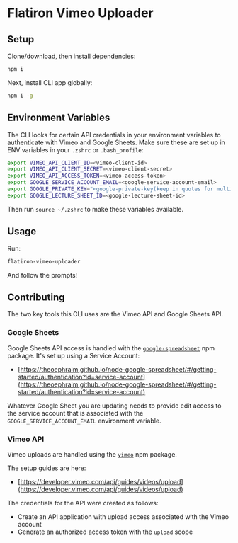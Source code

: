 # Flatiron Vimeo Uploader

## Setup

Clone/download, then install dependencies:

```sh
npm i
```

Next, install CLI app globally:

```sh
npm i -g
```

## Environment Variables

The CLI looks for certain API credentials in your environment variables to
authenticate with Vimeo and Google Sheets. Make sure these are set up in ENV
variables in your `.zshrc` or `.bash_profile`:

```sh
export VIMEO_API_CLIENT_ID=<vimeo-client-id>
export VIMEO_API_CLIENT_SECRET=<vimeo-client-secret>
export VIMEO_API_ACCESS_TOKEN=<vimeo-access-token>
export GOOGLE_SERVICE_ACCOUNT_EMAIL=<google-service-account-email>
export GOOGLE_PRIVATE_KEY="<google-private-key(keep in quotes for multi-line)>"
export GOOGLE_LECTURE_SHEET_ID=<google-lecture-sheet-id>
```

Then run `source ~/.zshrc` to make these variables available.

## Usage

Run:

```sh
flatiron-vimeo-uploader
```

And follow the prompts!

## Contributing

The two key tools this CLI uses are the Vimeo API and Google Sheets API.

### Google Sheets

Google Sheets API access is handled with the
[`google-spreadsheet`](https://theoephraim.github.io/node-google-spreadsheet) npm
package. It's set up using a Service Account:

- [https://theoephraim.github.io/node-google-spreadsheet/#/getting-started/authentication?id=service-account](https://theoephraim.github.io/node-google-spreadsheet/#/getting-started/authentication?id=service-account)

Whatever Google Sheet you are updating needs to provide edit access to the
service account that is associated with the `GOOGLE_SERVICE_ACCOUNT_EMAIL`
environment variable.

### Vimeo API

Vimeo uploads are handled using the [`vimeo`](https://www.npmjs.com/package/vimeo) npm package.

The setup guides are here:

- [https://developer.vimeo.com/api/guides/videos/upload](https://developer.vimeo.com/api/guides/videos/upload)

The credentials for the API were created as follows:

- Create an API application with upload access associated with the Vimeo account
- Generate an authorized access token with the `upload` scope
